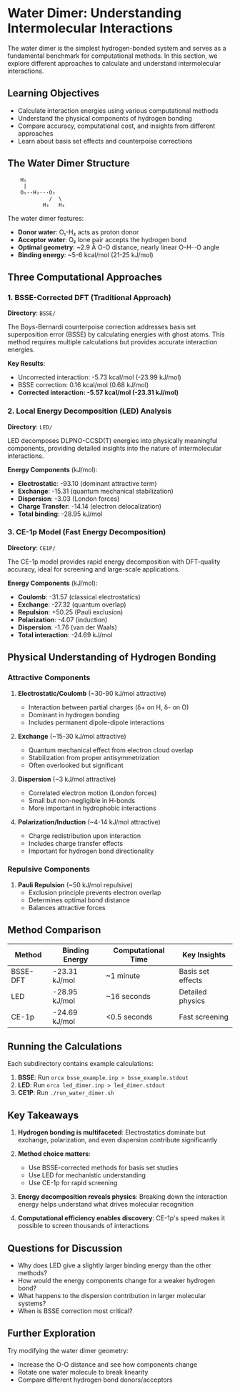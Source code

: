 # Water Dimer: Understanding Intermolecular Interactions

The water dimer is the simplest hydrogen-bonded system and serves as a fundamental benchmark for computational methods. In this section, we explore different approaches to calculate and understand intermolecular interactions.

## Learning Objectives

- Calculate interaction energies using various computational methods
- Understand the physical components of hydrogen bonding
- Compare accuracy, computational cost, and insights from different approaches
- Learn about basis set effects and counterpoise corrections

## The Water Dimer Structure

```
    H₁
     |
    O₁--H₂···O₂
             /  \
           H₃   H₄
```

The water dimer features:
- **Donor water**: O₁-H₂ acts as proton donor
- **Acceptor water**: O₂ lone pair accepts the hydrogen bond
- **Optimal geometry**: ~2.9 Å O-O distance, nearly linear O-H···O angle
- **Binding energy**: ~5-6 kcal/mol (21-25 kJ/mol)

## Three Computational Approaches

### 1. BSSE-Corrected DFT (Traditional Approach)

**Directory**: `BSSE/`

The Boys-Bernardi counterpoise correction addresses basis set superposition error (BSSE) by calculating energies with ghost atoms. This method requires multiple calculations but provides accurate interaction energies.

**Key Results**:
- Uncorrected interaction: -5.73 kcal/mol (-23.99 kJ/mol)
- BSSE correction: 0.16 kcal/mol (0.68 kJ/mol)
- **Corrected interaction: -5.57 kcal/mol (-23.31 kJ/mol)**

### 2. Local Energy Decomposition (LED) Analysis

**Directory**: `LED/`

LED decomposes DLPNO-CCSD(T) energies into physically meaningful components, providing detailed insights into the nature of intermolecular interactions.

**Energy Components** (kJ/mol):
- **Electrostatic**: -93.10 (dominant attractive term)
- **Exchange**: -15.31 (quantum mechanical stabilization)
- **Dispersion**: -3.03 (London forces)
- **Charge Transfer**: -14.14 (electron delocalization)
- **Total binding**: -28.95 kJ/mol

### 3. CE-1p Model (Fast Energy Decomposition)

**Directory**: `CE1P/`

The CE-1p model provides rapid energy decomposition with DFT-quality accuracy, ideal for screening and large-scale applications.

**Energy Components** (kJ/mol):
- **Coulomb**: -31.57 (classical electrostatics)
- **Exchange**: -27.32 (quantum overlap)
- **Repulsion**: +50.25 (Pauli exclusion)
- **Polarization**: -4.07 (induction)
- **Dispersion**: -1.76 (van der Waals)
- **Total interaction**: -24.69 kJ/mol

## Physical Understanding of Hydrogen Bonding

### Attractive Components

1. **Electrostatic/Coulomb** (~30-90 kJ/mol attractive)
   - Interaction between partial charges (δ+ on H, δ- on O)
   - Dominant in hydrogen bonding
   - Includes permanent dipole-dipole interactions

2. **Exchange** (~15-30 kJ/mol attractive)
   - Quantum mechanical effect from electron cloud overlap
   - Stabilization from proper antisymmetrization
   - Often overlooked but significant

3. **Dispersion** (~3 kJ/mol attractive)
   - Correlated electron motion (London forces)
   - Small but non-negligible in H-bonds
   - More important in hydrophobic interactions

4. **Polarization/Induction** (~4-14 kJ/mol attractive)
   - Charge redistribution upon interaction
   - Includes charge transfer effects
   - Important for hydrogen bond directionality

### Repulsive Components

1. **Pauli Repulsion** (~50 kJ/mol repulsive)
   - Exclusion principle prevents electron overlap
   - Determines optimal bond distance
   - Balances attractive forces

## Method Comparison

| Method | Binding Energy | Computational Time | Key Insights |
|--------|----------------|-------------------|--------------|
| BSSE-DFT | -23.31 kJ/mol | ~1 minute | Basis set effects |
| LED | -28.95 kJ/mol | ~16 seconds | Detailed physics |
| CE-1p | -24.69 kJ/mol | <0.5 seconds | Fast screening |

## Running the Calculations

Each subdirectory contains example calculations:

1. **BSSE**: Run `orca bsse_example.inp > bsse_example.stdout`
2. **LED**: Run `orca led_dimer.inp > led_dimer.stdout`
3. **CE1P**: Run `./run_water_dimer.sh`

## Key Takeaways

1. **Hydrogen bonding is multifaceted**: Electrostatics dominate but exchange, polarization, and even dispersion contribute significantly

2. **Method choice matters**: 
   - Use BSSE-corrected methods for basis set studies
   - Use LED for mechanistic understanding
   - Use CE-1p for rapid screening

3. **Energy decomposition reveals physics**: Breaking down the interaction energy helps understand what drives molecular recognition

4. **Computational efficiency enables discovery**: CE-1p's speed makes it possible to screen thousands of interactions

## Questions for Discussion

- Why does LED give a slightly larger binding energy than the other methods?
- How would the energy components change for a weaker hydrogen bond?
- What happens to the dispersion contribution in larger molecular systems?
- When is BSSE correction most critical?

## Further Exploration

Try modifying the water dimer geometry:
- Increase the O-O distance and see how components change
- Rotate one water molecule to break linearity
- Compare different hydrogen bond donors/acceptors